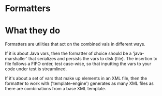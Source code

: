 Formatters
==========


# What they do

Formatters are utilities that act on the combined vals in different ways.

If it is about Java vars, then the formatter of choice should be a 'java-marshaller' that serializes and persists the vars to disk (file). The insertion to file follows a FIFO order, test case-wise, so that inputting the vars to your code under test is streamlined.

If it's about a set of vars that make up elements in an XML file, then the formatter to work with ('template-engine') generates as many XML files as there are combinations from a base XML template.
